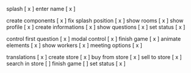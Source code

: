 splash [ x ]
enter name [ x ]

create components [ x ]
fix splash position [ x ]
show rooms [ x ]
show profile [ x ]
create informations [ x ]
show questions [ x ]
set status [ x ]

control first question [ x ]
modal control [ x ]
finish game [ x ]
animate elements [ x ]
show workers [ x ]
meeting options [ x ]

translations [ x ]
create store [ x ]
buy from store [ x ]
sell to store [ x ]
search in store [ ]
finish game [ ]
set status [ x ]
